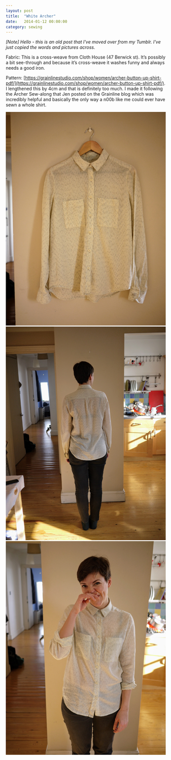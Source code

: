 ```yaml
---
layout: post
title:  "White Archer"
date:   2014-01-12 00:00:00
category: sewing
---
```

_[Note] Hello - this is an old post that I've moved over from my Tumblr. I've just copied the words and pictures across._

Fabric: This is a cross-weave from Cloth House (47 Berwick st). It’s possibly a bit see-through and because it’s cross-weave it washes funny and always needs a good iron.

Pattern: [https://grainlinestudio.com/shop/women/archer-button-up-shirt-pdf/](https://grainlinestudio.com/shop/women/archer-button-up-shirt-pdf/). I lengthened this by 4cm and that is definitely too much. I made it following the Archer Sew-along that Jen posted on the Grainline blog which was incredibly helpful and basically the only way a n00b like me could ever have sewn a whole shirt.

![White Archer 1](/assets/img/sewing/white-archer.1.jpg)
![White Archer 2](/assets/img/sewing/white-archer.2.jpg)
![White Archer 3](/assets/img/sewing/white-archer.3.jpg)
